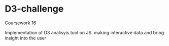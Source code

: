 # D3-challenge

Coursework 16

Implementation of D3 analisyis tool on JS. making interactive data and bring insight into the user 